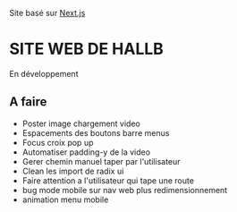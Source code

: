 Site basé sur [Next.js](https://nextjs.org)

# SITE WEB DE HALLB

En développement

## A faire 

+ Poster image chargement video
+ Espacements des boutons barre menus
+ Focus croix pop up
+ Automatiser padding-y de la video
+ Gerer chemin manuel taper par l'utilisateur
+ Clean les import de radix ui
+ Faire attention a l'utilisateur qui tape une route
+ bug mode mobile sur nav web plus redimensionnement
+ animation menu mobile